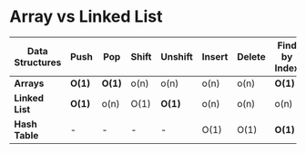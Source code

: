 # Array vs Linked List

| **Data Structures** | **Push** | **Pop**  | **Shift** | **Unshift** | **Insert** | **Delete** | **Find by Index** | **Find by Value** |
| ------------------- | -------- | -------- | --------- | ----------- | ---------- | ---------- | ----------------- | ----------------- |
| **Arrays**          | **O(1)** | **O(1)** | o(n)      | o(n)        | o(n)       | o(n)       | **O(1)**          | o(n)              |
| **Linked List**     | **O(1)** | o(n)     | O(1)      | **O(1)**    | o(n)       | o(n)       | o(n)              | o(n)              |
| **Hash Table**      | -        | -        | -         | -           | O(1)       | O(1)       | **O(1)**          | -                 |
